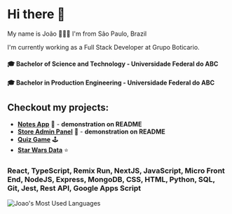 # Hi there 👋 

My name is João 👨🏼‍💻️ I'm from São Paulo, Brazil 

I'm currently working as a Full Stack Developer at Grupo Boticario.

#### 🎓 Bachelor of Science and Technology - Universidade Federal do ABC
#### 🎓 Bachelor in Production Engineering - Universidade Federal do ABC

## Checkout my projects: 

- <a href="https://github.com/joaopedromatias/next-js-notes-app/"><strong>Notes App</strong></a> 📝 - **demonstration on README**
- <a href="https://github.com/joaopedromatias/mongo-db-express-products-api/"><strong>Store Admin Panel</strong></a> 🛒 - **demonstration on README**
- <a href="https://quiz-play-it.netlify.app/"><strong>Quiz Game</strong></a> 🕹️
- <a href="https://star-wars-react-api.netlify.app/"><strong>Star Wars Data</strong></a> ⭐️

### React, TypeScript, Remix Run, NextJS, JavaScript, Micro Front End, NodeJS, Express, MongoDB, CSS, HTML, Python, SQL, Git, Jest, Rest API, Google Apps Script

![Joao's Most Used Languages](https://github-readme-stats.vercel.app/api/top-langs/?username=joaopedromatias&langs_count=10&theme=radical&layout=compact)
